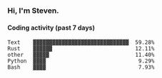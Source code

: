 ### Hi, I'm Steven.

#### Coding activity (past 7 days)
```
Text    ▓▓▓▓▓▓▓▓▓▓▓▓▓▓▓▓▓▓▓▓▓▓▓▓▓▓▓▓▓▓  59.28%
Rust    ▓▓▓▓▓▓                          12.11%
other   ▓▓▓▓▓                           11.40%
Python  ▓▓▓▓                             9.29%
Bash    ▓▓▓▓                             7.93%
```
